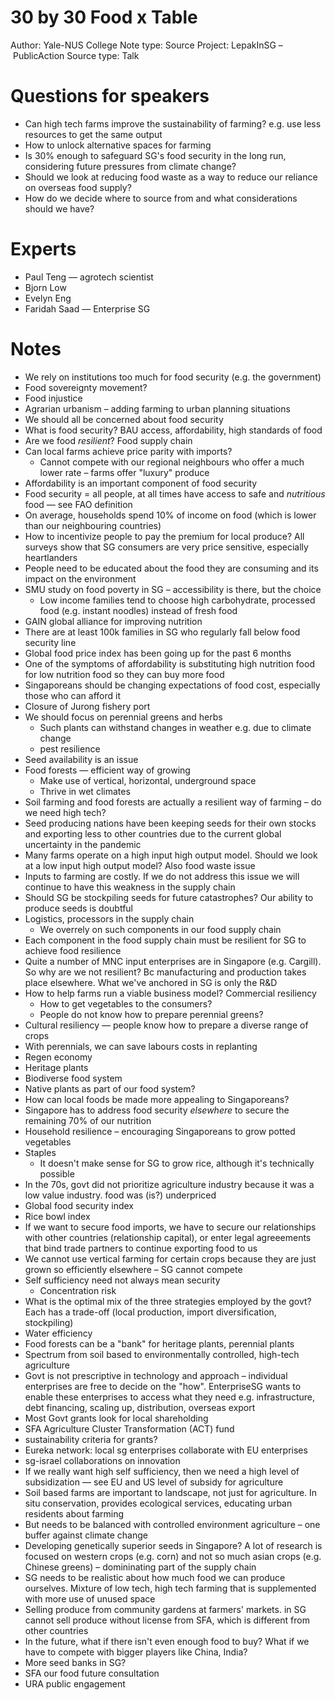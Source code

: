 # 30 by 30 Food x Table

Author: Yale-NUS College
Note type: Source
Project: LepakInSG – PublicAction
Source type: Talk

# Questions for speakers

- Can high tech farms improve the sustainability of farming? e.g. use less resources to get the same output
- How to unlock alternative spaces for farming
- Is 30% enough to safeguard SG's food security in the long run, considering future pressures from climate change?
- Should we look at reducing food waste as a way to reduce our reliance on overseas food supply?
- How do we decide where to source from and what considerations should we have?

# Experts

- Paul Teng — agrotech scientist
- Bjorn Low
- Evelyn Eng
- Faridah Saad — Enterprise SG

# Notes

- We rely on institutions too much for food security (e.g. the government)
- Food sovereignty movement?
- Food injustice
- Agrarian urbanism – adding farming to urban planning situations
- We should all be concerned about food security
- What is food security? BAU access, affordability, high standards of food
- Are we food *resilient*? Food supply chain
- Can local farms achieve price parity with imports?
    - Cannot compete with our regional neighbours who offer a much lower rate – farms offer "luxury" produce
- Affordability is an important component of food security
- Food security = all people, at all times have access to safe and *nutritious* food — see FAO definition
- On average, households spend 10% of income on food (which is lower than our neighbouring countries)
- How to incentivize people to pay the premium for local produce? All surveys show that SG consumers are very price sensitive, especially heartlanders
- People need to be educated about the food they are consuming and its impact on the environment
- SMU study on food poverty in SG – accessibility is there, but the choice
    - Low income families tend to choose high carbohydrate, processed food (e.g. instant noodles) instead of fresh food
- GAIN global alliance for improving nutrition
- There are at least 100k families in SG who regularly fall below food security line
- Global food price index has been going up for the past 6 months
- One of the symptoms of affordability is substituting high nutrition food for low nutrition food so they can buy more food
- Singaporeans should be changing expectations of food cost, especially those who can afford it
- Closure of Jurong fishery port
- We should focus on perennial greens and herbs
    - Such plants can withstand changes in weather e.g. due to climate change
    - pest resilience
- Seed availability is an issue
- Food forests — efficient way of growing
    - Make use of vertical, horizontal, underground space
    - Thrive in wet climates
- Soil farming and food forests are actually a resilient way of farming – do we need high tech?
- Seed producing nations have been keeping seeds for their own stocks and exporting less to other countries due to the current global uncertainty in the pandemic
- Many farms operate on a high input high output model. Should we look at a low input high output model? Also food waste issue
- Inputs to farming are costly. If we do not address this issue we will continue to have this weakness in the supply chain
- Should SG be stockpiling seeds for future catastrophes? Our ability to produce seeds is doubtful
- Logistics, processors in the supply chain
    - We overrely on such components in our food supply chain
- Each component in the food supply chain must be resilient for SG to achieve food resilience
- Quite a number of MNC input enterprises are in Singapore (e.g. Cargill). So why are we not resilient? Bc manufacturing and production takes place elsewhere. What we've anchored in SG is only the R&D
- How to help farms run a viable business model? Commercial resiliency
    - How to get vegetables to the consumers?
    - People do not know how to prepare perennial greens?
- Cultural resiliency — people know how to prepare a diverse range of crops
- With perennials, we can save labours costs in replanting
- Regen economy
- Heritage plants
- Biodiverse food system
- Native plants as part of our food system?
- How can local foods be made more appealing to Singaporeans?
- Singapore has to address food security *elsewhere* to secure the remaining 70% of our nutrition
- Household resilience – encouraging Singaporeans to grow potted vegetables
- Staples
    - It doesn't make sense for SG to grow rice, although it's technically possible
- In the 70s, govt did not prioritize agriculture industry because it was a low value industry. food was (is?) underpriced
- Global food security index
- Rice bowl index
- If we want to secure food imports, we have to secure our relationships with other countries (relationship capital), or enter legal agreeements that bind trade partners to continue exporting food to us
- We cannot use vertical farming for certain crops because they are just grown so efficiently elsewhere – SG cannot compete
- Self sufficiency need not always mean security
    - Concentration risk
- What is the optimal mix of the three strategies employed by the govt? Each has a trade-off (local production, import diversification, stockpiling)
- Water efficiency
- Food forests can be a "bank" for heritage plants, perennial plants
- Spectrum from soil based to environmentally controlled, high-tech agriculture
- Govt is not prescriptive in technology and approach – individual enterprises are free to decide on the "how". EnterpriseSG wants to enable these enterprises to access what they need e.g. infrastructure, debt financing, scaling up, distribution, overseas export
- Most Govt grants look for local shareholding
- SFA Agriculture Cluster Transformation (ACT) fund
- sustainability criteria for grants?
- Eureka network: local sg enterprises collaborate with EU enterprises
- sg-israel collaborations on innovation
- If we really want high self sufficiency, then we need a high level of subsidization — see EU and US level of subsidy for agriculture
- Soil based farms are important to landscape, not just for agriculture. In situ conservation, provides ecological services, educating urban residents about farming
- But needs to be balanced with controlled environment agriculture – one buffer against climate change
- Developing genetically superior seeds in Singapore? A lot of research is focused on western crops (e.g. corn) and not so much asian crops (e.g. Chinese greens) – domininating part of the supply chain
- SG needs to be realistic about how much food we can produce ourselves. Mixture of low tech, high tech farming that is supplemented with more use of unused space
- Selling produce from community gardens at farmers' markets. in SG cannot sell produce without license from SFA, which is different from other countries
- In the future, what if there isn't even enough food to buy? What if we have to compete with bigger players like China, India?
- More seed banks in SG?
- SFA our food future consultation
- URA public engagement